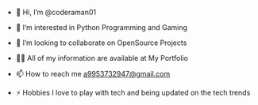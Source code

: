 - 👋 Hi, I’m @coderaman01

- 👀 I’m interested in Python Programming and Gaming

- 👯 I’m looking to collaborate on OpenSource Projects

- 👨‍💻 All of my information are available at My Portfolio

- 📫 How to reach me a9953732947@gmail.com

- ⚡ Hobbies I love to play with tech and being updated on the tech trends

